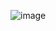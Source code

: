 ![image](https://github.com/nvmarzakov/SoftUni-HTML-and-CSS/assets/114495254/609c4176-3bbe-4056-8ff4-30a716adc55a)
